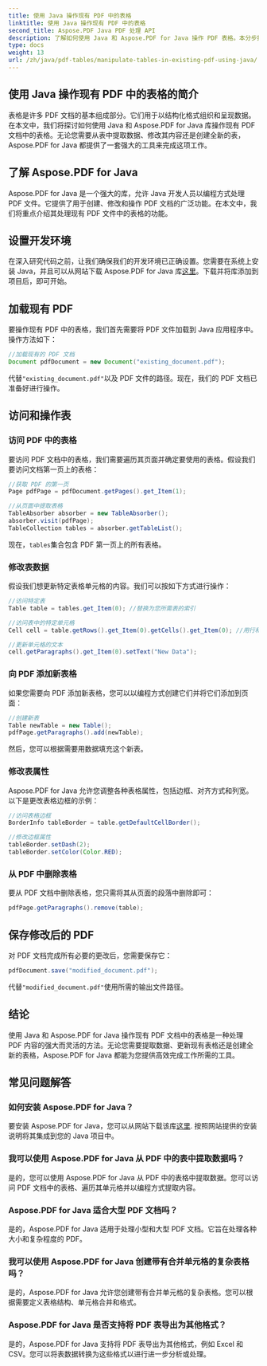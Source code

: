 ```yaml
---
title: 使用 Java 操作现有 PDF 中的表格
linktitle: 使用 Java 操作现有 PDF 中的表格
second_title: Aspose.PDF Java PDF 处理 API
description: 了解如何使用 Java 和 Aspose.PDF for Java 操作 PDF 表格。本分步指南涵盖表格提取、修改等，以实现有效的 PDF 处理。
type: docs
weight: 13
url: /zh/java/pdf-tables/manipulate-tables-in-existing-pdf-using-java/
---
```


## 使用 Java 操作现有 PDF 中的表格的简介

表格是许多 PDF 文档的基本组成部分。它们用于以结构化格式组织和呈现数据。在本文中，我们将探讨如何使用 Java 和 Aspose.PDF for Java 库操作现有 PDF 文档中的表格。无论您需要从表中提取数据、修改其内容还是创建全新的表，Aspose.PDF for Java 都提供了一套强大的工具来完成这项工作。

## 了解 Aspose.PDF for Java

Aspose.PDF for Java 是一个强大的库，允许 Java 开发人员以编程方式处理 PDF 文件。它提供了用于创建、修改和操作 PDF 文档的广泛功能。在本文中，我们将重点介绍其处理现有 PDF 文件中的表格的功能。

## 设置开发环境

在深入研究代码之前，让我们确保我们的开发环境已正确设置。您需要在系统上安装 Java，并且可以从网站下载 Aspose.PDF for Java 库[这里](https://releases.aspose.com/pdf/java/)。下载并将库添加到项目后，即可开始。

## 加载现有 PDF

要操作现有 PDF 中的表格，我们首先需要将 PDF 文件加载到 Java 应用程序中。操作方法如下：

```java
//加载现有的 PDF 文档
Document pdfDocument = new Document("existing_document.pdf");
```

代替`"existing_document.pdf"`以及 PDF 文件的路径。现在，我们的 PDF 文档已准备好进行操作。

## 访问和操作表

### 访问 PDF 中的表格

要访问 PDF 文档中的表格，我们需要遍历其页面并确定要使用的表格。假设我们要访问文档第一页上的表格：

```java
//获取 PDF 的第一页
Page pdfPage = pdfDocument.getPages().get_Item(1);

//从页面中提取表格
TableAbsorber absorber = new TableAbsorber();
absorber.visit(pdfPage);
TableCollection tables = absorber.getTableList();
```

现在，`tables`集合包含 PDF 第一页上的所有表格。

### 修改表数据

假设我们想更新特定表格单元格的内容。我们可以按如下方式进行操作：

```java
//访问特定表
Table table = tables.get_Item(0); //替换为您所需表的索引

//访问表中的特定单元格
Cell cell = table.getRows().get_Item(0).getCells().get_Item(0); //用行和列索引替换

//更新单元格的文本
cell.getParagraphs().get_Item(0).setText("New Data");
```

### 向 PDF 添加新表格

如果您需要向 PDF 添加新表格，您可以以编程方式创建它们并将它们添加到页面：

```java
//创建新表
Table newTable = new Table();
pdfPage.getParagraphs().add(newTable);
```

然后，您可以根据需要用数据填充这个新表。

### 修改表属性

Aspose.PDF for Java 允许您调整各种表格属性，包括边框、对齐方式和列宽。以下是更改表格边框的示例：

```java
//访问表格边框
BorderInfo tableBorder = table.getDefaultCellBorder();

//修改边框属性
tableBorder.setDash(2);
tableBorder.setColor(Color.RED);
```

### 从 PDF 中删除表格

要从 PDF 文档中删除表格，您只需将其从页面的段落中删除即可：

```java
pdfPage.getParagraphs().remove(table);
```

## 保存修改后的 PDF

对 PDF 文档完成所有必要的更改后，您需要保存它：

```java
pdfDocument.save("modified_document.pdf");
```

代替`"modified_document.pdf"`使用所需的输出文件路径。

## 结论

使用 Java 和 Aspose.PDF for Java 操作现有 PDF 文档中的表格是一种处理 PDF 内容的强大而灵活的方法。无论您需要提取数据、更新现有表格还是创建全新的表格，Aspose.PDF for Java 都能为您提供高效完成工作所需的工具。

## 常见问题解答

### 如何安装 Aspose.PDF for Java？

要安装 Aspose.PDF for Java，您可以从网站下载该库[这里](https://releases.aspose.com/pdf/java/). 按照网站提供的安装说明将其集成到您的 Java 项目中。

### 我可以使用 Aspose.PDF for Java 从 PDF 中的表中提取数据吗？

是的，您可以使用 Aspose.PDF for Java 从 PDF 中的表格中提取数据。您可以访问 PDF 文档中的表格、遍历其单元格并以编程方式提取内容。

### Aspose.PDF for Java 适合大型 PDF 文档吗？

是的，Aspose.PDF for Java 适用于处理小型和大型 PDF 文档。它旨在处理各种大小和复杂程度的 PDF。

### 我可以使用 Aspose.PDF for Java 创建带有合并单元格的复杂表格吗？

是的，Aspose.PDF for Java 允许您创建带有合并单元格的复杂表格。您可以根据需要定义表格结构、单元格合并和格式。

### Aspose.PDF for Java 是否支持将 PDF 表导出为其他格式？

是的，Aspose.PDF for Java 支持将 PDF 表导出为其他格式，例如 Excel 和 CSV。您可以将表数据转换为这些格式以进行进一步分析或处理。